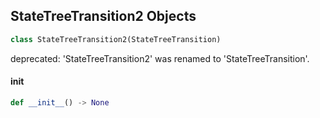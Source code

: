 ## StateTreeTransition2 Objects

```python
class StateTreeTransition2(StateTreeTransition)
```

deprecated: 'StateTreeTransition2' was renamed to 'StateTreeTransition'.

<a id="unreal.StateTreeTransition2.__init__"></a>

#### __init__

```python
def __init__() -> None
```

<a id="unreal.PCGCrc"></a>